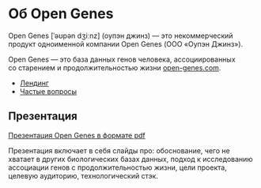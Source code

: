 #  Об Open Genes

Open Genes [ˈəʊpən dʒiːnz] (оупэн джинз) — это некоммерческий продукт одноименной компании Open Genes (ООО «Оупэн Джинз»).

Open Genes — это база данных генов человека, ассоциированных со&nbsp;старением и&nbsp;продолжительностью жизни <a href="http://open-genes.com">open-genes.com</a>.

- <a href="https://open-genes.com/about">Лендинг</a>
- <a href="https://open-genes.com/help">Частые вопросы</a>

## Презентация

[Презентация Open Genes в формате pdf](files/pitching.pdf)

Презентация включает в себя слайды про: обоснование, чего не хватает в других биологических базах данных, подход к исследованию ассоциации генов с продолжительностью жизни, цели проекта, целевую аудиторию, технологический стэк.</p>


